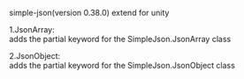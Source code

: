 ﻿simple-json(version 0.38.0) extend for unity

1.JsonArray:     
adds the partial keyword for the SimpleJson.JsonArray class

2.JsonObject:       
adds the partial keyword for the SimpleJson.JsonObject class
